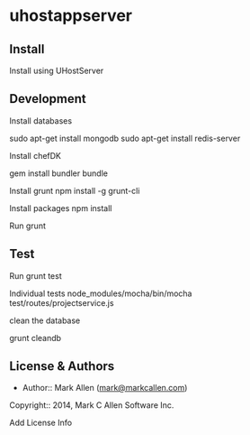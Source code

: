 uhostappserver
===========

Install
-------

Install using UHostServer


Development
-----------


Install databases

sudo apt-get install mongodb
sudo apt-get install redis-server

Install chefDK

gem install bundler
bundle

Install grunt
npm install -g grunt-cli

Install packages
npm install

Run
grunt


Test
----

Run
grunt test

Individual tests
node_modules/mocha/bin/mocha test/routes/projectservice.js

clean the database

grunt cleandb


License & Authors
-----------------
- Author:: Mark Allen (mark@markcallen.com)

Copyright:: 2014, Mark C Allen Software Inc. 

Add License Info
